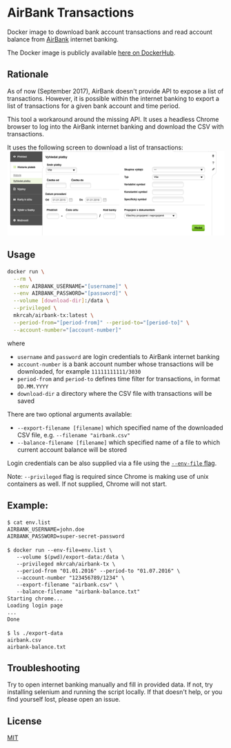 # AirBank Transactions

Docker image to download bank account transactions and read account balance 
from [AirBank](http://airbank.cz/) internet banking.

The Docker image is publicly available [here on DockerHub](https://hub.docker.com/r/mkrcah/airbank-tx/). 

## Rationale
As of now (September 2017), AirBank doesn't provide API to expose a list
of transactions. However, it is possible within the internet banking 
to export a list of transactions for a given bank account and time period.

This tool a workaround around the missing API. It uses a headless
Chrome browser to log into the AirBank internet banking and download
the CSV with transactions. 

It uses the following screen to download a list of transactions:
![Filter transactions](tx-search.png)
 

## Usage

```bash
docker run \
  --rm \
  --env AIRBANK_USERNAME="[username]" \
  --env AIRBANK_PASSWORD="[password]" \
  --volume [download-dir]:/data \
  --privileged \
  mkrcah/airbank-tx:latest \
  --period-from="[period-from]" --period-to="[period-to]" \
  --account-number="[account-number]" 
```

where
- `username` and `password` are login credentials to AirBank internet banking
- `account-number` is a bank account number whose transactions will be downloaded, for example `11111111111/3030`
- `period-from` and `period-to` defines time filter for transactions, in format `DD.MM.YYYY`
- `download-dir` a directory where the CSV file with transactions will be saved

There are two optional arguments available:
- `--export-filename [filename]` which specified name of the downloaded CSV file, e.g. `--filename "airbank.csv"`
- `--balance-filename [filename]` which specified name of a file to which current account balance will be stored

Login credentials can be also supplied via a file using the [`--env-file` flag](https://docs.docker.com/engine/reference/commandline/run/#/set-environment-variables-e-env-env-file).

Note: `--privileged` flag is required since Chrome is making use of unix containers as well. If not supplied, Chrome will not start. 
## Example:

```
$ cat env.list
AIRBANK_USERNAME=john.doe
AIRBANK_PASSWORD=super-secret-password

$ docker run --env-file=env.list \
   --volume $(pwd)/export-data:/data \ 
   --privileged mkrcah/airbank-tx \ 
   --period-from "01.01.2016" --period-to "01.07.2016" \
   --account-number "123456789/1234" \
   --export-filename "airbank.csv" \
   --balance-filename "airbank-balance.txt"
Starting chrome...
Loading login page
...
Done

$ ls ./export-data
airbank.csv
airbank-balance.txt
```


## Troubleshooting

Try to open internet banking manually and fill in provided data.
If not, try installing selenium and running the script locally.
If that doesn't help, or you find yourself lost, please open an issue.

## License
[MIT](http://choosealicense.com/licenses/mit/)


